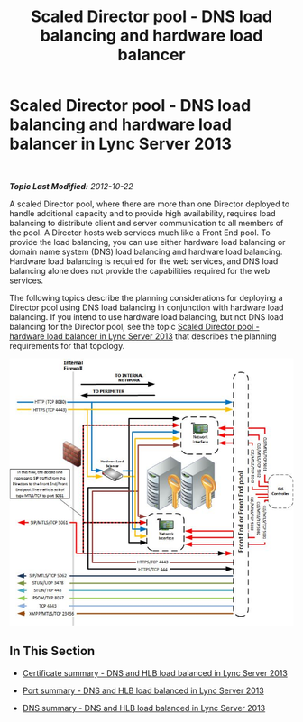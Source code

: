 ﻿---
title: 'Scaled Director pool - DNS load balancing and hardware load balancer'
TOCTitle: Scaled Director pool - DNS load balancing and hardware load balancer
ms:assetid: a1f6ffc0-9e6e-4217-a923-025c9679e154
ms:mtpsurl: https://technet.microsoft.com/en-us/library/JJ205142(v=OCS.15)
ms:contentKeyID: 48185023
ms.date: 03/29/2016
mtps_version: v=OCS.15
---

<div data-xmlns="http://www.w3.org/1999/xhtml">

<div class="topic" data-xmlns="http://www.w3.org/1999/xhtml" data-msxsl="urn:schemas-microsoft-com:xslt" data-cs="http://msdn.microsoft.com/en-us/">

<div data-asp="http://msdn2.microsoft.com/asp">

# Scaled Director pool - DNS load balancing and hardware load balancer in Lync Server 2013

</div>

<div id="mainSection">

<div id="mainBody">

<span> </span>

_**Topic Last Modified:** 2012-10-22_

A scaled Director pool, where there are more than one Director deployed to handle additional capacity and to provide high availability, requires load balancing to distribute client and server communication to all members of the pool. A Director hosts web services much like a Front End pool. To provide the load balancing, you can use either hardware load balancing or domain name system (DNS) load balancing and hardware load balancing. Hardware load balancing is required for the web services, and DNS load balancing alone does not provide the capabilities required for the web services.

The following topics describe the planning considerations for deploying a Director pool using DNS load balancing in conjunction with hardware load balancing. If you intend to use hardware load balancing, but not DNS load balancing for the Director pool, see the topic [Scaled Director pool - hardware load balancer in Lync Server 2013](lync-server-2013-scaled-director-pool-hardware-load-balancer.md) that describes the planning requirements for that topology.

![Scaled Director Pool](images/JJ205142.35a78a7a-b781-4c8f-951e-168451ba6a65(OCS.15).jpg "Scaled Director Pool")

<div>

## In This Section

  - [Certificate summary - DNS and HLB load balanced in Lync Server 2013](lync-server-2013-certificate-summary-dns-and-hlb-load-balanced.md)

  - [Port summary - DNS and HLB load balanced in Lync Server 2013](lync-server-2013-port-summary-dns-and-hlb-load-balanced.md)

  - [DNS summary - DNS and HLB load balanced in Lync Server 2013](lync-server-2013-dns-summary-dns-and-hlb-load-balanced.md)

</div>

</div>

<span> </span>

</div>

</div>

</div>

